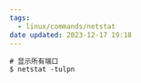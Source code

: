 ```yaml
---
tags:
  - linux/commands/netstat
date updated: 2023-12-17 19:18
---
```


```shell
# 显示所有端口
$ netstat -tulpn
```
